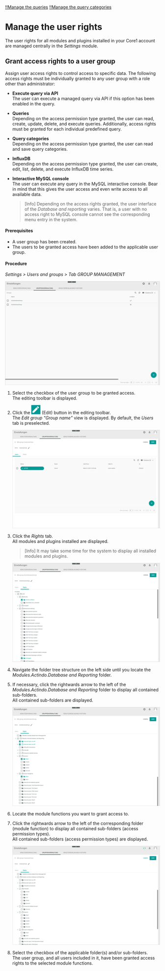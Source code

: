 [!!Manage the queries](./01_ManageQueries.md)
[!!Manage the query categories](./02_ManageQueryCategories.md)

# Manage the user rights

The user rights for all modules and plugins installed in your Core1 account are managed centrally in the *Settings* module. 

[comment]: <> (Link hinzufügen, wenn verfügbar)



## Grant access rights to a user group

Assign user access rights to control access to specific data. The following access rights must be individually granted to any user group with a role other than administrator:

- **Execute query via API**  
    The user can execute a managed query via API if this option has been enabled in the query.
- **Queries**   
    Depending on the access permission type granted, the user can read, create, update, delete, and execute queries. Additionally, access rights must be granted for each individual predefined query.    
- **Query categories**  
    Depending on the access permission type granted, the user can read and save query categories.
- **InfluxDB**  
    Depending on the access permission type granted, the user can create, edit, list, delete, and execute InfluxDB time series.
- **Interactive MySQL console**  
    The user can execute any query in the MySQL interactive console. Bear in mind that this gives the user access and even write access to all available data. 

    > [Info] Depending on the access rights granted, the user interface of the *Database and reporting* varies. That is, a user with no access right to MySQL console cannot see the corresponding menu entry in the system.

#### Prerequisites

- A user group has been created.
- The users to be granted access have been added to the applicable user group.

[comment]: <> (Links hinzufügen, wenn verfügbar)

#### Procedure

*Settings > Users and groups > Tab GROUP MANAGEMENT*

![Group management](../../Assets/Screenshots/DatabaseAndReporting/GroupManagement.png "[Group management]")

1. Select the checkbox of the user group to be granted access.   
    The editing toolbar is displayed.

2. Click the ![Edit](../../Assets/Icons/Edit01.png "[Edit]") (Edit) button in the editing toolbar.    
    The *Edit group "Group name"* view is displayed. By default, the *Users* tab is preselected.

    ![Edit group users](../../Assets/Screenshots/DatabaseAndReporting/EditGroupUsers.png "[Edit group users]")

3. Click the *Rights* tab.  
    All modules and plugins installed are displayed.

    > [Info] It may take some time for the system to display all installed modules and plugins.

    ![Edit group rights](../../Assets/Screenshots/DatabaseAndReporting/EditGroupRights.png "[Edit group rights]")

4. Navigate the folder tree structure on the left side until you locate the *Modules.Actindo.Database and Reporting* folder.
    
5. If necessary, click the rightwards arrow to the left of the *Modules.Actindo.Database and Reporting* folder to display all contained sub-folders.  
    All contained sub-folders are displayed.

    ![Rights DB and reporting](../../Assets/Screenshots/DatabaseAndReporting/EditGroupRightsDatabaseAndReporting.png "[Rights DB and reporting]")

6. Locate the module functions you want to grant access to.

7. Click the rightwards arrow to the left of the corresponding folder (module function) to display all contained sub-folders (access permission types).  
    All contained sub-folders (access permission types) are displayed.

    ![Access permission types](../../Assets/Screenshots/DatabaseAndReporting/AccessPermissionTypes.png "[Access permission types]")

8. Select the checkbox of the applicable folder(s) and/or sub-folders.  
   The user group, and all users included in it, have been granted access rights to the selected module functions.

